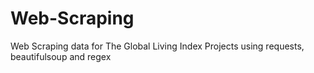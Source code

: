 # Web-Scraping
Web Scraping data for The Global Living Index Projects using requests, beautifulsoup and regex
